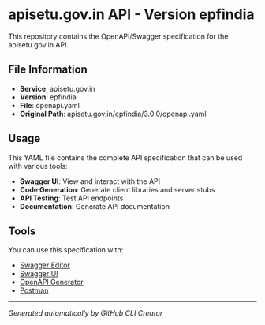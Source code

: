 # apisetu.gov.in API - Version epfindia

This repository contains the OpenAPI/Swagger specification for the apisetu.gov.in API.

## File Information

- **Service**: apisetu.gov.in
- **Version**: epfindia
- **File**: openapi.yaml
- **Original Path**: apisetu.gov.in/epfindia/3.0.0/openapi.yaml

## Usage

This YAML file contains the complete API specification that can be used with various tools:

- **Swagger UI**: View and interact with the API
- **Code Generation**: Generate client libraries and server stubs
- **API Testing**: Test API endpoints
- **Documentation**: Generate API documentation

## Tools

You can use this specification with:

- [Swagger Editor](https://editor.swagger.io/)
- [Swagger UI](https://swagger.io/tools/swagger-ui/)
- [OpenAPI Generator](https://openapi-generator.tech/)
- [Postman](https://www.postman.com/)

---

*Generated automatically by GitHub CLI Creator*
